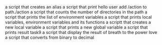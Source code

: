 a script that creates an alias
a script that print hello user
add /action to path./action
a script that counts the number of directories in the path
a script that prints the list of environment variables
a script that prints local variables, environment variables and its functions
a scriptt that creates a new local variable
a script that prints a new global variable
a script that prints result
task9
a script that display the result of breath to the power love
a script that converts from binary to decimal
